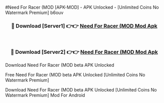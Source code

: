 #Need For Racer (MOD [APK-MOD] - APK Unlocked - [Unlimited Coins No Watermark Premium] b6ouv



<div align="center">

<h3>🔴 Download [Server1] 👉👉 <a href="https://momento.my/?title=Need_For_Racer_(MOD">Need For Racer (MOD Mod Apk</a></h3><br>

<h3>🔴 Download [Server2] 👉👉 <a href="https://momento.my/?title=Need_For_Racer_(MOD">Need For Racer (MOD Mod Apk</a></h3>
</div>



Download Need For Racer (MOD beta APK Unlocked

Free Need For Racer (MOD beta APK Unlocked [Unlimited Coins No Watermark Premium]

Download Need For Racer (MOD beta APK Unlocked [Unlimited Coins No Watermark Premium] Mod For Android
